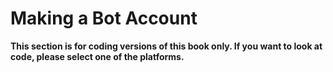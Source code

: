 # Making a Bot Account

__This section is for coding versions of this book only. If you want to look at code, please select one of the platforms.__
